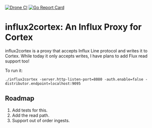 <a href="https://drone.grafana.net/grafana/influx2cortex"><img src="https://drone.grafana.net/api/badges/grafana/influx2cortex/status.svg" alt="Drone CI" /></a>
<a href="https://goreportcard.com/report/github.com/grafana/influx2cortex"><img src="https://goreportcard.com/badge/github.com/grafana/influx2cortex" alt="Go Report Card" /></a>

# influx2cortex: An Influx Proxy for Cortex

influx2cortex is a proxy that accepts Influx Line protocol and writes it to Cortex.
While today it only accepts writes, I have plans to add Flux read support too!

To run it:

```
./influx2cortex -server.http-listen-port=8080 -auth.enable=false -distributor.endpoint=localhost:9095
```

## Roadmap

1. Add tests for this.
2. Add the read path.
3. Support out of order ingests.
